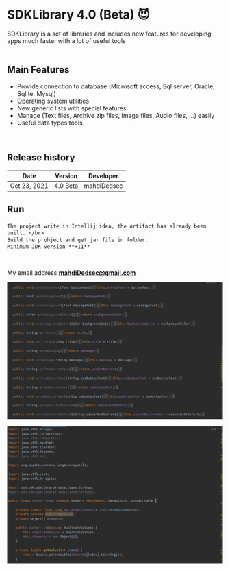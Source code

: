 # SDKLibrary 4.0 (Beta) :smiling_imp:
SDKLibrary is a set of libraries and includes new features for developing apps much faster with a lot of useful tools
</br>
</br>

## Main Features

* Provide connection to database (Microsoft access, Sql server, Oracle, Sqlite, Mysql)
* Operating system utilities
* New generic lists with special features 
* Manage (Text files, Archive zip files, Image files, Audio files, ...) easily
* Useful data types tools
</br>


## Release history

Date | Version | Developer
------------ | ------------- | -------------
Oct 23, 2021  | 4.0 Beta | mahdiDedsec

## Run
```
The project write in Intellij idea, the artifact has already been built. </br>
Build the prohject and get jar file in folder.
Minimum JDK version **+11**
```
</br>

My email address **mahdiDedsec@gmail.com**


![ERROR](/shots/img1.png) <br/>

![ERROR](/shots/img2.png) <br/>
